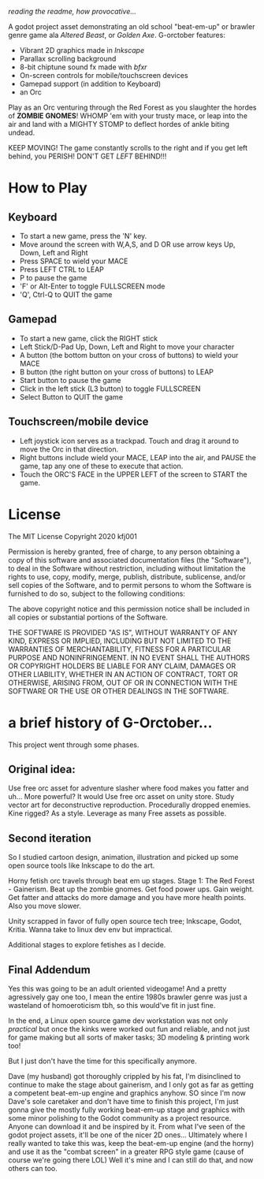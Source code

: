 *reading the readme, how provocative...*

A godot project asset demonstrating an old school "beat-em-up" or brawler genre game ala *Altered Beast*, or *Golden Axe*. G-orctober features:

- Vibrant 2D graphics made in *Inkscape*
- Parallax scrolling background
- 8-bit chiptune sound fx made with *bfxr*
- On-screen controls for mobile/touchscreen devices
- Gamepad support (in addition to Keyboard)
- an Orc

Play as an Orc venturing through the Red Forest as you slaughter the hordes of **ZOMBIE GNOMES**! WHOMP 'em with your trusty mace, or leap into the air and land with a MIGHTY STOMP to deflect hordes of ankle biting undead.

KEEP MOVING! The game constantly scrolls to the right and if you get left behind, you PERISH! DON'T GET *LEFT* BEHIND!!!

# How to Play
## Keyboard
- To start a new game, press the 'N' key. 
- Move around the screen with W,A,S, and D OR use  arrow keys Up, Down, Left and Right
- Press SPACE to wield your MACE
- Press LEFT CTRL to LEAP
- P to pause the game
- 'F' or Alt-Enter to toggle FULLSCREEN mode
- 'Q', Ctrl-Q to QUIT the game

## Gamepad
- To start a new game, click the RIGHT stick
- Left Stick/D-Pad Up, Down, Left and Right to move your character
- A button (the bottom button on your cross of buttons) to wield your MACE
- B button (the right button on your cross of buttons) to LEAP
- Start button to pause the game
- Click in the left stick (L3 button) to toggle FULLSCREEN
- Select Button to QUIT the game

## Touchscreen/mobile device
- Left joystick icon serves as a trackpad. Touch and drag it around to move the Orc in that direction.
- Right buttons include wield your MACE, LEAP into the air, and PAUSE the game, tap any one of these to execute that action.
- Touch the ORC'S FACE in the UPPER LEFT of the screen to START the game.

# License
The MIT License
Copyright 2020 kfj001

Permission is hereby granted, free of charge, to any person obtaining a copy of this software and associated documentation files (the "Software"), to deal in the Software without restriction, including without limitation the rights to use, copy, modify, merge, publish, distribute, sublicense, and/or sell copies of the Software, and to permit persons to whom the Software is furnished to do so, subject to the following conditions:

The above copyright notice and this permission notice shall be included in all copies or substantial portions of the Software.

THE SOFTWARE IS PROVIDED "AS IS", WITHOUT WARRANTY OF ANY KIND, EXPRESS OR IMPLIED, INCLUDING BUT NOT LIMITED TO THE WARRANTIES OF MERCHANTABILITY, FITNESS FOR A PARTICULAR PURPOSE AND NONINFRINGEMENT. IN NO EVENT SHALL THE AUTHORS OR COPYRIGHT HOLDERS BE LIABLE FOR ANY CLAIM, DAMAGES OR OTHER LIABILITY, WHETHER IN AN ACTION OF CONTRACT, TORT OR OTHERWISE, ARISING FROM, OUT OF OR IN CONNECTION WITH THE SOFTWARE OR THE USE OR OTHER DEALINGS IN THE SOFTWARE.

# a brief history of G-Orctober...
This project went through some phases.

## Original idea:

Use free orc asset for adventure slasher where food makes you fatter and uh... More powerful? It would Use free orc asset on unity store. Study vector art for deconstructive reproduction. Procedurally dropped enemies. Kine rigged? As a style. Leverage as many Free assets as possible.

## Second iteration
So I studied cartoon design, animation, illustration and picked up some open source tools like Inkscape to do the art. 

Horny fetish orc travels through beat em up stages. Stage 1: The Red Forest - Gainerism. Beat up the zombie gnomes. Get food power ups. Gain weight. Get fatter and attacks do more damage and you have more health points. Also you move slower.

Unity scrapped in favor of fully open source tech tree; Inkscape, Godot, Kritia. Wanna take to linux dev env but impractical.

Additional stages to explore fetishes as I decide. 

## Final Addendum
Yes this was going to be an adult oriented videogame! And a pretty agressively gay one too, I mean the entire 1980s brawler genre was just a wasteland of homoeroticism tbh, so this would've fit in just fine.

In the end, a Linux open source game dev workstation was not only *practical* but once the kinks were worked out fun and reliable, and not just for game making but all sorts of maker tasks; 3D modeling & printing work too!

But I just don't have the time for this specifically anymore.

Dave (my husband) got thoroughly crippled by his fat, I'm disinclined to continue to make the stage about gainerism, and I only got as far as getting a competent beat-em-up engine and graphics anyhow. SO since I'm now Dave's sole caretaker and don't have time to finish this project, I'm just gonna give the mostly fully working beat-em-up stage and graphics with some minor polishing to the Godot community as a project resource. Anyone can download it and be inspired by it. From what I've seen of the godot project assets, it'll be one of the nicer 2D ones... Ultimately where I really wanted to take this was, keep the beat-em-up engine (and the horny) and use it as the "combat screen" in a greater RPG style game (cause of course we're going there LOL) Well it's mine and I can still do that, and now others can too.